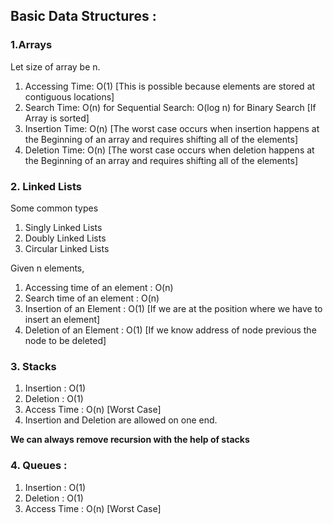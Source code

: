 ## Basic Data Structures :

### 1.Arrays

Let size of array be n.
1. Accessing Time: O(1) [This is possible because elements
                      are stored at contiguous locations]   
2. Search Time:   O(n) for Sequential Search:
               O(log n) for Binary Search [If Array is sorted]
3. Insertion Time: O(n) [The worst case occurs when insertion
                     happens at the Beginning of an array and
                     requires shifting all of the elements]
4. Deletion Time: O(n) [The worst case occurs when deletion
                     happens at the Beginning of an array and
                     requires shifting all of the elements]

### 2. Linked Lists

Some common types
1. Singly Linked Lists
2. Doubly Linked Lists
3. Circular Linked Lists

Given n elements,  
1. Accessing time of an element : O(n)
2. Search time of an element : O(n)
3. Insertion of an Element : O(1) [If we are at the position
                                where we have to insert
                                an element]
4. Deletion of an Element : O(1) [If we know address of node
                               previous the node to be
                               deleted]

### 3. Stacks

1. Insertion : O(1)
2. Deletion :  O(1)
3. Access Time : O(n) [Worst Case]
4. Insertion and Deletion are allowed on one end.

**We can always remove recursion with the help of stacks**

### 4. Queues :

1. Insertion : O(1)
2. Deletion  : O(1)
3. Access Time : O(n) [Worst Case]
